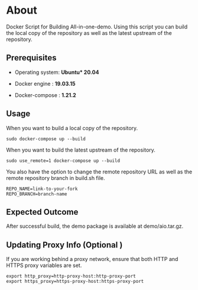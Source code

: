 # About

Docker Script for Building All-in-one-demo. Using this script you can build the local copy of the repository as well as the latest upstream of the repository.

## Prerequisites

- Operating system: **Ubuntu\* 20.04**

- Docker engine : **19.03.15**

- Docker-compose : **1.21.2**


## Usage

When you want to build a local copy of the repository.

``` sudo docker-compose up --build ```

When you want to build the latest upstream of the repository.

``` sudo use_remote=1 docker-compose up --build ```

You also have the option to change the remote repository URL as well as the remote repository branch in build.sh file.

    REPO_NAME=link-to-your-fork
    REPO_BRANCH=branch-name

## Expected Outcome
After successful build, the demo package is available at demo/aio.tar.gz.

## Updating Proxy Info (Optional )
If you are working behind a proxy network, ensure that both HTTP and HTTPS proxy variables are set.

    export http_proxy=http-proxy-host:http-proxy-port
    export https_proxy=https-proxy-host:https-proxy-port
